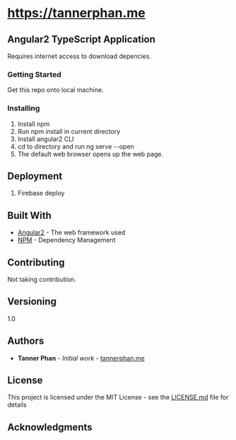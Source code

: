 # https://tannerphan.me

## Angular2 TypeScript Application
Requires internet access to download depencies. 

### Getting Started
Get this repo onto local machine.

### Installing
1. Install npm 
2. Run npm install in current directory 
3. Install angular2 CLI
4. cd to directory and run ng serve --open
5. The default web browser opens up the web page. 

## Deployment
 1. Firebase deploy 

## Built With

* [Angular2](https://angular.io/) - The web framework used
* [NPM](https://www.npmjs.com/) - Dependency Management


## Contributing
Not taking contribution. 

## Versioning
1.0

## Authors
* **Tanner Phan** - *Initial work* - [tannerphan.me](https://github.com/tannerP)

## License
This project is licensed under the MIT License - see the [LICENSE.md](LICENSE.md) file for details

## Acknowledgments







